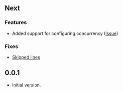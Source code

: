 ## Next

### Features

- Added support for configuring concurrency ([Issue](https://github.com/mintware-de/workspace_scripts/issues/2))

### Fixes

- [Skipped lines](https://github.com/mintware-de/workspace_scripts/issues/3)

## 0.0.1

- Initial version.
